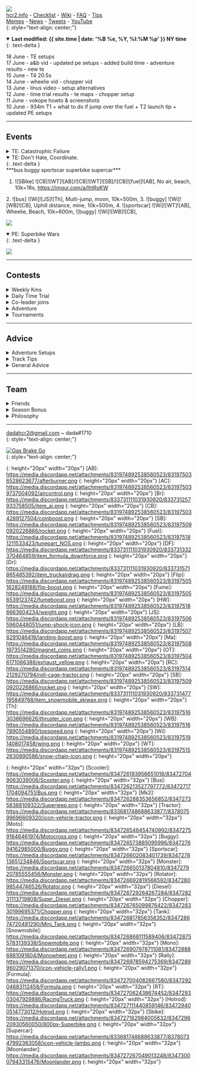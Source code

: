[![](https://media.discordapp.net/attachments/806343355264401478/844297128007303198/Image.png?width=125&height=110)](#bottom)[  ]()  
[hcr2.info](https://reference.hcr2info.com) - [Checklist](https://reference.hcr2info.com/#lists)  - [Wiki](https://wiki.hcr2.info)  - [FAQ](https://reference.hcr2info.com/faq/) - [Tips](https://reference.hcr2info.com/tips/)   
[Memes](https://reference.hcr2info.com/memes/) - [News](https://fingersoft.com/news/) - [Tweets](https://mobile.twitter.com/HCR_Official_) -  [YouTube](https://www.youtube.com/results?search_query=hill+climb+racing+2+hcr2)  
{: style="text-align: center;"}
<!--
***
  
<details markdown="block">
  <summary>
    Table of contents
  </summary>
  {: .text-delta }
1. TOC
{:toc}
</details>

*** -->

<details open markdown="block">
  <summary> <b>
	  Last modified: {{ site.time | date: '%B %e, %Y, %l:%M %p' }} NY time  
 </b></summary>
{: .text-delta }
	
18 June - TE setups  
17 June - a&b vid - updated pe setups - added build time - adventure results - new te  
15 June - T4 20.5s  
14 June - wheelie vid - chopper vid  
13 June - linus video - setup alternatives  
12 June - time trial results - te maps - chopper setup  
11 June - vokope howto & screenshots  
10 June - 934m T1 + what to do if jump over the fuel + T2 launch tip + updated PE setups  

</details>	   
  
***   

## Events

<details markdown="block">
  <summary>
 TE: Catastrophic Failure
  </summary>
	
![](https://cdn.discordapp.com/attachments/750874271022317678/853364320338968586/image0.png)  
	
**Vehicles** ![jeep] ![monster] ![rotator] ![chopper] ![rt]
1. ![Jeep] ![SB]![JS]{: "background-color:yellow" }![LB] s=18/20 or ![chopper] ![LB]![fuel]![Th]/![AB], Factory Cup - Factory Settings, 10k=12.5s
2. ![RT] ![Wi]![Ma]![CB]or![Fume] DF=1, Wheelie in Winter, 10k=850m  
3. ![Monster] ![SB]![HW]![AB]or![RC], Breaking, 10k=4.5s  
4. ![Rotator] ![AB]![CB]![MA]or![Wi] Br=1, I Hate Water - Reef Grief, 10k=20s
> [![<https://cdn.discordapp.com/attachments/750874271022317678/854384879731343370/image0.gif>](https://cdn.discordapp.com/attachments/750874271022317678/854384879731343370/image0.gif)](https://cdn.discordapp.com/attachments/750874271022317678/854384879731343370/image0.gif)
	
	
Maps  
[![<https://cdn.discordapp.com/attachments/750874271022317678/853335709708451840/image.png>](https://cdn.discordapp.com/attachments/750874271022317678/853335709708451840/image.png)](https://cdn.discordapp.com/attachments/750874271022317678/853335709708451840/image.png)  
[![<https://cdn.discordapp.com/attachments/750874271022317678/853348544307658762/image0.jpg>](https://cdn.discordapp.com/attachments/750874271022317678/853348544307658762/image0.jpg)](https://cdn.discordapp.com/attachments/750874271022317678/853348544307658762/image0.jpg)    
[![<https://cdn.discordapp.com/attachments/850238241533722664/853124080999989268/IMG_5035.JPG>](https://cdn.discordapp.com/attachments/850238241533722664/853124080999989268/IMG_5035.JPG)](https://cdn.discordapp.com/attachments/850238241533722664/853124080999989268/IMG_5035.JPG)    
[![<https://cdn.discordapp.com/attachments/750874271022317678/853341821912088616/image.png>](https://cdn.discordapp.com/attachments/750874271022317678/853341821912088616/image.png)](https://cdn.discordapp.com/attachments/750874271022317678/853341821912088616/image.png)  	
	
videos
- vokope howto <https://youtu.be/mdLFbGXYiOE>
- linus <https://youtu.be/ha56uKJnyow>
- 876m wheelie <https://youtu.be/gmKH_vwZt-4>
- "easy" 7k chopper t1 <https://youtu.be/1ZE7HZq51F8>  
- a&b <https://youtu.be/kRgyFulNHtY>  
	
screenshots
<details  markdown="block">
  <summary>
- T1 vokope 
</summary>
![](https://cdn.discordapp.com/attachments/750874271022317678/853098207314444308/image0.png)    
</details>
<details  markdown="block">
 <summary>
- T2 vokope  
</summary>
![](https://cdn.discordapp.com/attachments/750874271022317678/853098222352465920/image0.png)  
</details>
<details  markdown="block">
<summary>
- T3 vokope  
</summary>
![](https://cdn.discordapp.com/attachments/750874271022317678/853098230023716894/image0.png)  
</details>
<details  markdown="block">
<summary>
- T4 vokope 
</summary>
![](https://cdn.discordapp.com/attachments/750874271022317678/853098237895770172/image0.png)  
</details>  
<br>  
</details>  

<details  open markdown="block">
  <summary>
 TE: Don't Hate, Coordinate.  
  </summary>
  {: .text-delta }
<br>
***bus buggy sportscar superbike supercar***
	
1. ![SBike] ![CB]![WT]![AB]/![CB]![WT]![SB]/![CB]![fuel]![AB], No air, beach, 10k=18s, <https://imgur.com/a/lhtRoKW>  
<blockquote class="imgur-embed-pub" lang="en" data-id="a/lhtRoKW" data-context="false" ><a href="//imgur.com/a/lhtRoKW"></a></blockquote><script async src="//s.imgur.com/min/embed.js" charset="utf-8"></script>
2. ![bus] ![Wi]![JS]![Th], Multi-jump, moon, 10k=500m, <https://imgur.com/a/UmBLumB>  
3. ![buggy] ![Wi]![WB]![CB], Uphill distance, mine, 10k=500m, <https://imgur.com/a/0qWGn5u>  
4. ![sportscar] ![Wi]![WT]![AB], Wheelie, Beach, 10k=600m, <https://imgur.com/a/8ouDja3>  
	![buggy] ![Wi]![WB]![CB], <https://imgur.com/a/oY8SKsI>

![](https://s3.amazonaws.com/lowres.cartoonstock.com/education-teaching-training-trainer-student-clumsy-high_five-jcen760_low.jpg)
<br>
</details>	
<details open  markdown="block">
  <summary>
 PE: Superbike Wars  
  </summary>
  {: .text-delta }

	
![](https://cdn.discordapp.com/attachments/854531411159810058/855168330225811456/F0E647F7-FD28-4213-BF5A-4ABB60196707.png)	  
</details>	

***
	
## Contests
	
<details  markdown="block">  
  <summary>
    Weekly Kms
  </summary>
  {: .text-delta }
### Weekly Kms Contest  
**Podium**  
🥇Getzata  
🥈LNL  
🥉Stand09  

**Top Ten**  
![](https://cdn.discordapp.com/attachments/777301191474282546/853816819290603530/image0.png)  
<br>  
</details>  
<details markdown="block">
  <summary>
    Daily Time Trial
  </summary>
  {: .text-delta }	
### Daily Time Trial Contest

Rules:
- Compete each day in same daily as <http://fw.hcr2.info>
- Points added up over the week: 🥇= 3, 🥈= 2, 🥉= 1

**Week 9 Results**  
🥇 date 3+3+3+2+0+3+2=16  
🥈 Getz 2+3+2+3=10  
🥉 fixit 2+2+2=5  
🏅 camaro 3  
🏅 Groot 1+2=3  
🏅 Harry 1+1=2  
🏅 josey 2  

**2021 Time Trial Roll of Honor**
```
         🥇   🥈   🥉
——————————————————————

Dada      6    2 
Date      2    3    3   
Getzata   1    4    2  
PDB                 1 
Spyder              1   
MrFixit             1   

——————————————————————
```

**To compete in the daily Time Trial contest**
1. Make sure that "dada" is on your friend list (if not, the link is under [#friends](#friends)
2. See the day’s vehicle and time trial on fw.hcr2.info or in-game chat (will be the same)
3. Choose CUPS Tab at top
4. Choose 4-square tab under flag tab on left
5. Scroll down to find that day's cup and track
6. Run it at many times as you like using that day’s vehicle

![](https://cdn.discordapp.com/attachments/776132655192211478/835513068074303528/image0.png)  	
<br>  	
</details>  
<details markdown="block">
  <summary>
    Co-leader joins
  </summary>
  {: .text-delta }
### Co-leader Season Contest
**Joins in June**     
5 Groot  
1 Spyder  
1 Jimbob  
1 dada  
	
**`---------------`**  
**`Tablet of Honor`**    
`===============`      
`Getzata.......1`     
`Groot.........1`    
**`---------------`**  
<br>  	
</details>
<details markdown="block">
  <summary>
    Adventure
  </summary>
  {: .text-delta }
	
### Adventure Contest	
***Monowheel - Winter***  
(until June month-end)
	
![](https://hsto.org/files/331/cf6/e7f/331cf6e7fe8645b6b2c65c9ae87ac508.jpg)  
	
Last contest: ***Sportscar - Desert Valley***

🥇 Date 6751m  
🥈 Josey 6747m  
🥉 G🐝G 5984m  

4-10: dada groot LnL Canis MrF * Getz

**2021 Adventure Roll of Honor**
```
            🥇   🥈    
————————————————————    
Date         4          
T            1    2  
Nesorac      2  
Lonestar          2  
Spyder            1  
Omelette          1  
Josey             1  
————————————————————  
```   
<br>  	
</details>  
<details markdown="block">
  <summary>
    Tournaments
  </summary>
  {: .text-delta }
### Tournaments 
- Tractor Wars: <http://tw.hcr2.info>
- Friendly Wars: <http://fw.hcr2.info>
</details>  	

	
***

## Advice
<details markdown="block">
  <summary>
    Adventure Setups
  </summary>
  {: .text-delta }
### Adventure Setups
Draft based on VMinchBosch data - **work-in-progress do not distribute!**  ![](https://cdn.discordapp.com/attachments/806343355264401478/842843192398446622/image0.png)  
<br>  	
</details>   
<details markdown="block">
  <summary>
    Track Tips
  </summary>
  {: .text-delta }
	
### Track Tips

 Track | Cup | Tip 
 :--: | :--: | :--   
**The Carousel** | Bill's Circuit 2 | Do a backflip at high point in cave e.g. with rally  
**Flying Log** | Forest Cup 3 | Wait five seconds to reposition fuel  
**Forgotten Highway** | | High roads are generally quicker if you can make them  
**Frostfire Caverns** | | Go under the second mountain i.e.down into the cavern  
**Lonely Camper** | Boggy Road 3 | Generally smoother to go the low route at 320m to go (near the start)  
**Muddy Road** | Boggy Road 1 | Often quicker to break through the board at 200m to go, and go down  
**Snappy Swamps** | Alligator Cup 2 | ⚠ alligators at 50m to go. Fly over and wheelie; or go under carefully if you fit  
**Tunnel Vision** | Tunnels 1 | Go down the tunnel at 280m to go. It is a shortcut  
**Watery Tunnel** | Cup of City Water 2 | Generally quicker to brake and go low route through the water  

<br>  	
</details>  	
<details markdown="block">
  <summary>
    General Advice 
  </summary>
  {: .text-delta }

### General HCR2 Advice  
1. Be respectful and friendly to others  
2. Finish the weekly public event  
3. Finish the monthly 50k season  
4. Open the free and video chests in the shop  
5. Open the daily 10-win chest  
6. Open six free 3h chests (resets every 12 hours)  
7. Do all the adventure tasks (at least to level 1 chest)  
8. Finish the 3 daily tasks (at least the easy ones)   
9. Have a chest timing down  
10. Scrap excess parts  
11. Make sure the team km chest reaches at least level 18 for legendary parts   
12. Compete in every team event  
13. Buy 10k common and 50k rare parts in the shop with coins if available  

**Only**  
1. Use gems to open cup chests, except:  
	- to buy epic or legendary parts in the shop if it is the first or last of that part that you need  
	- to finish the public event if needed  
2. Use scrap for parts needed for the team event - preferably legendary parts 

**Never** 
1. Cheat  
2. Buy chests/coins with gems in the shop  
3. Scrap parts that may be needed in the future  
4. Use the scrapyard if tired or impaired  	
</details>

	
***
	
## Team  
<details markdown="block">
  <summary>
    Friends
  </summary>
  {: .text-delta }

### Friends  

Name | Link  
: -- | :--  
\*Lonestar | <https://playhcr.com/invite?id=YAKzzp>  
69Camaro | <https://playhcr.com/invite?id=6YgJX4>  
Canis | <https://playhcr.com/invite?id=oBy7Md>  
Dada | <https://playhcr.com/invite?id=XN7N73>  
Date | <https://playhcr.com/invite?id=rdKaOg>  
Diezel | <https://playhcr.com/invite?id=Wrq05d>  
G🐝G | <https://playhcr.com/invite?id=z57dp1>  
Getzata | <https://playhcr.com/invite?id=jEDooe>  
Gramps | <https://playhcr.com/invite?id=NKxKxJ>  
Harry | <https://playhcr.com/invite?id=5mnOj0>  
IamGroot | <https://playhcr.com/invite?id=rBr31M>  
Jimbob | <https://playhcr.com/invite?id=wznXZW>  
Josey | <https://playhcr.com/invite?id=Z46v9Z>  
LnL | <https://playhcr.com/invite?id=Ve1rrw>  
Max | <https://playhcr.com/invite?id=e9YZ4W>  
Mrfixit | <https://playhcr.com/invite?id=zEaegD>  
Nesorac | <https://playhcr.com/invite?id=Zlapzy>  
Omelette | <https://playhcr.com/invite?id=jDn5A9>  
PassDaB | <https://playhcr.com/invite?id=Z4zea4>  
Rock | <https://playhcr.com/invite?id=pBVAYN>  
Rush | <https://playhcr.com/invite?id=Ao4nZe>  
Slicksam | <https://playhcr.com/invite?id=bEgMXb>  
Spyder | <https://playhcr.com/invite?id=1Y1v73>  
Swan | <https://playhcr.com/invite?id=Q4rWYA>  
T | <https://playhcr.com/invite?id=3YgYnj>  
Terd | <https://playhcr.com/invite?id=K14e32>  
Wolf | <https://playhcr.com/invite?id=d5B5V2>  
Zay | <https://playhcr.com/invite?id=avmvPP>  

### Where can I find my invite code?  
![Find your invite code](https://i.imgur.com/WiWRznr.jpg)  
1.  Go to EVENTS tab    
2. Click on friends square in bottom left  
3. Press + in top right  

![Find your invite code](https://i.imgur.com/lw0A9k3.jpg)
4. Press “SEND LINK” button  
5. Six-character invite code is visible after “id=“  
6. Post in GBG team chat for others to see  

[🔝](#top)    
{: style="text-align: center;"}  
<br>  	
</details>
<details  markdown="block">
  <summary>
    Season Bonus
  </summary>
  {: .text-delta }
### Season Rewards
![](https://cdn.discordapp.com/attachments/617353655468687390/847676629667938304/image0.png)  
<br>  	
</details>  		
<details markdown="block">
  <summary>
    Philosophy
  </summary>
  {: .text-delta }	
	
### Philosophy  
1. **We are an active and friendly team.** There are no hard rules, but participating in all team matches and 100+km a week are good signs of activity. We try to keep it clean, be respectful, and support one another.    

2. **Real life takes priority.** If you have a problem preventing you from playing, let the team know. We are extremely understanding.  

3. **In-game chat** is the preferred means of communication. In the rare event of not being able to communicate in-game, feel free to use other means (e.g. my contact detail at the bottom or the discord server https://discord.gg/HHJB2qcR - *if the link has expired, let me know and I will refresh it*)  

4. **Relax and have fun!**  Rankings are secondary. (Please don't pressure anyone to perform better. If there is an issue that detracts from the positive environment, steps will be taken to address it.) 

5. **Eat plenty fiber!!** 😀
	 ![](https://cdn.discordapp.com/attachments/616461538978693141/739209195382898837/image0.jpg)
	

	
![](https://media.discordapp.net/attachments/833681748688633877/835658598969245722/image8.jpg?width=748&height=991)

</details> 	

	
***

[dadahcr2@gmail.com](mailto:dadahcr2@gmail.com) ~ dada#1710     
{: style="text-align: center;"}  

[![Gas Brake Go](https://media.discordapp.net/attachments/806343355264401478/844297128007303198/Image.png?width=125&height=110)](#top)[ ]()     
{: style="text-align: center;"}  




[Ka]: https://pngimg.com/uploads/kangaroo/kangaroo_PNG21.png 
{: height="20px" width="20px"} 
[AB]: https://media.discordapp.net/attachments/831974892538560523/831975036528623677/afterburner.png 
{: height="20px" width="20px"} 
[AC]: https://media.discordapp.net/attachments/831974892538560523/831975039737004092/aircontrol.png 
{: height="20px" width="20px"} 
[Br]: https://media.discordapp.net/attachments/833731111031930920/833731257933758505/item_ai.png 
{: height="20px" width="20px"} 
[CB]: https://media.discordapp.net/attachments/831974892538560523/831975034289127504/coinboost.png 
{: height="20px" width="20px"} 
[SB]: https://media.discordapp.net/attachments/831974892538560523/831975090920226866/rocket.png 
{: height="20px" width="20px"} 
[Fuel]: https://media.discordapp.net/attachments/831974892538560523/831975181211533423/tunepart_NOS.png 
{: height="20px" width="20px"} 
[DF]: https://media.discordapp.net/attachments/833731111031930920/833731332370464859/item_formula_downforce.png 
{: height="20px" width="20px"} 
[Dr]: https://media.discordapp.net/attachments/833731111031930920/833731571865485392/item_truckairdrag.png 
{: height="20px" width="20px"} 
[Flip]: https://media.discordapp.net/attachments/831974892538560523/831975051628249188/flip-boost.png 
{: height="20px" width="20px"} 
[Fume]: https://media.discordapp.net/attachments/831974892538560523/831975056539123742/fumeboost.png 
{: height="20px" width="20px"} 
[HW]: https://media.discordapp.net/attachments/831974892538560523/831975186663604234/weight.png 
{: height="20px" width="20px"} 
[JS]: https://media.discordapp.net/attachments/831974892538560523/831975065960448051/jump-shock-icon.png 
{: height="20px" width="20px"} 
[LB]: https://media.discordapp.net/attachments/831974892538560523/831975078291046419/landing-boost.png 
{: height="20px" width="20px"} 
[Ma]: https://media.discordapp.net/attachments/831974892538560523/831975081973514280/magnet_coins.png 
{: height="20px" width="20px"} 
[OT]: https://media.discordapp.net/attachments/831974892538560523/831975046171066388/exhaust_yellow.png 
{: height="20px" width="20px"} 
[RC]: https://media.discordapp.net/attachments/831974892538560523/831975142129270794/roll-cage-tractor.png 
{: height="20px" width="20px"} 
[SB]: https://media.discordapp.net/attachments/831974892538560523/831975090920226866/rocket.png 
{: height="20px" width="20px"} 
[SW]: https://media.discordapp.net/attachments/833731111031930920/833731477195849768/item_snowmobile_skiwax.png 
{: height="20px" width="20px"} 
[Th]: https://media.discordapp.net/attachments/831974892538560523/831975163036696626/thruster_icon.png 
{: height="20px" width="20px"} 
[WB]: https://media.discordapp.net/attachments/831974892538560523/831975167890554890/topspeed.png 
{: height="20px" width="20px"} 
[Wi]: https://media.discordapp.net/attachments/831974892538560523/831975191408017458/wing.png 
{: height="20px" width="20px"} 
[WT]: https://media.discordapp.net/attachments/831974892538560523/831975152630890586/snow-chain-icon.png 
{: height="20px" width="20px"} 


[Jeep]: https://media.discordapp.net/attachments/834726148663017472/834726944284344330/Jeep.png 
{: height="20px" width="32px"} 
[Scooter]: https://media.discordapp.net/attachments/834726193956651018/834727049063039006/Scooter.png 
{: height="20px" width="32px"} 
[Bus]: https://media.discordapp.net/attachments/834726213527797772/834727171704094751/Bus.png 
{: height="20px" width="32px"} 
[Mk2]: https://media.discordapp.net/attachments/834726288353656852/834727358388109322/Superjeep.png 
{: height="20px" width="32px"} 
[Tractor]: https://media.discordapp.net/attachments/833681748688633877/837807599696609320/icon-vehicle-tractor.png 
{: height="20px" width="32px"} 
[Moto]: https://media.discordapp.net/attachments/834726546454740992/834727591646461974/Motocross.png 
{: height="20px" width="32px"} 
[Buggy]: https://media.discordapp.net/attachments/834726573885095996/834727694162985000/Buggy.png 
{: height="20px" width="32px"} 
[Sportscar]: https://media.discordapp.net/attachments/834726602083401739/834727813651234846/Sportscar.png 
{: height="20px" width="32px"} 
[Monster]: https://media.discordapp.net/attachments/834726650137804810/834727920785555456/Monster.png 
{: height="20px" width="32px"} 
[Rotator]: https://media.discordapp.net/attachments/834726692819566592/834728098544746526/Rotator.png 
{: height="20px" width="32px"} 
[Diesel]: https://media.discordapp.net/attachments/834726729264267284/834728231113719808/Super_Diesel.png 
{: height="20px" width="32px"} 
[Chopper]: https://media.discordapp.net/attachments/834726765099876422/834728330199695371/Chopper.png 
{: height="20px" width="32px"} 
[Tank]: https://media.discordapp.net/attachments/834726817856356352/834728674720481290/Mini_Tank.png 
{: height="20px" width="32px"} 
[Snowmobile]: https://media.discordapp.net/attachments/834726868111589406/834728755783139338/Snowmobile.png 
{: height="20px" width="32px"} 
[Mono]: https://media.discordapp.net/attachments/834726907978711081/834728886881091604/Monowheel.png 
{: height="20px" width="32px"} 
[Rally]: https://media.discordapp.net/attachments/834726978594275369/834728996029071370/icon-vehicle-rally1.png 
{: height="20px" width="32px"} 
[Formula]: https://media.discordapp.net/attachments/834727004082667580/834729204683112458/Formula.png 
{: height="20px" width="32px"} 
[RT]: https://media.discordapp.net/attachments/834727062438674452/834729303047929886/RacingTruck.png 
{: height="20px" width="32px"} 
[Hotrod]: https://media.discordapp.net/attachments/834727111440859146/834729400514773012/Hotrod.png 
{: height="20px" width="32px"} 
[Sbike]: https://media.discordapp.net/attachments/834727162984005632/834729620930560050/800px-Superbike.png 
{: height="20px" width="32px"} 
[Supercar]: https://media.discordapp.net/attachments/833681748688633877/837807347992363058/icon-vehicle-lambo.png 
{: height="20px" width="32px"} 
[Moonlander]: https://media.discordapp.net/attachments/834727267049013248/834730007943315476/Moonlander.png 
{: height="20px" width="32px"} 



<a name="bottom"></a>


